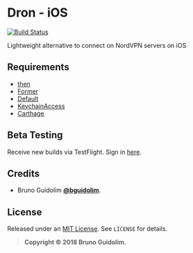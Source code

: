 # Dron - iOS
[![Build Status](https://www.bitrise.io/app/a6f934e4abf71b48/status.svg?token=xg7WJE6eekaJ-a2XfIB9vA)](https://www.bitrise.io/app/a6f934e4abf71b48)

Lightweight alternative to connect on NordVPN servers on iOS

## Requirements
- [then](https://github.com/freshOS/then)
- [Former](https://github.com/ra1028/Former)
- [Default](https://github.com/Nirma/Default)
- [KeychainAccess](https://github.com/kishikawakatsumi/KeychainAccess)
- [Carthage](https://github.com/Carthage/Carthage)

## Beta Testing

Receive new builds via TestFlight. Sign in [here](https://dron-onboarding.herokuapp.com/?token=dron-ios).

## Credits

- Bruno Guidolim [**@bguidolim**](https://twitter.com/bguidolim).

## License

Released under an [MIT License](http://opensource.org/licenses/MIT). See `LICENSE` for details.

>**Copyright &copy; 2018 Bruno Guidolim.**
